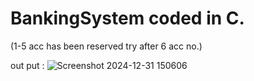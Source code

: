 
# BankingSystem coded in C.


(1-5 acc has been reserved try after 6 acc no.) 

 out put :
![Screenshot 2024-12-31 150606](https://github.com/user-attachments/assets/056901a7-e05e-4178-bc6d-f25c138539cd)
